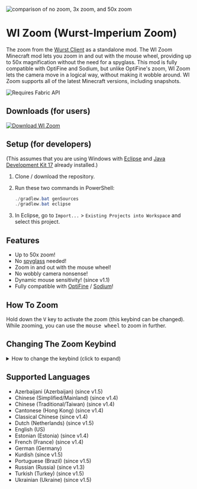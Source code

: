 ![comparison of no zoom, 3x zoom, and 50x zoom](https://user-images.githubusercontent.com/10100202/67816432-973d2400-fab2-11e9-8699-e05eb5ba6551.jpg)

# WI Zoom (Wurst-Imperium Zoom)

The zoom from the [Wurst Client](https://www.wurstclient.net/) as a standalone mod. The WI Zoom Minecraft mod lets you zoom in and out with the mouse wheel, providing up to 50x magnification without the need for a spyglass. This mod is fully compatible with OptiFine and Sodium, but unlike OptiFine's zoom, WI Zoom lets the camera move in a logical way, without making it wobble around. WI Zoom supports all of the latest Minecraft versions, including snapshots.

![Requires Fabric API](https://user-images.githubusercontent.com/10100202/93722968-0aec9180-fb9b-11ea-9983-bc0fc51b47ab.png)

## Downloads (for users)

[![Download WI Zoom](https://user-images.githubusercontent.com/10100202/214881367-956f0bc9-4dbe-43cb-850a-04d73e00b344.png)](https://www.wurstimperium.net/wi-zoom/download/?utm_source=GitHub&utm_medium=WI+Zoom&utm_campaign=README.md&utm_content=Download+WI+Zoom)

## Setup (for developers)

(This assumes that you are using Windows with [Eclipse](https://www.eclipse.org/downloads/) and [Java Development Kit 17](https://adoptium.net/?variant=openjdk17&jvmVariant=hotspot) already installed.)

1. Clone / download the repository.

2. Run these two commands in PowerShell:

   ```powershell
   ./gradlew.bat genSources
   ./gradlew.bat eclipse
   ```

3. In Eclipse, go to `Import...` > `Existing Projects into Workspace` and select this project.

## Features

- Up to 50x zoom!
- No <a href="https://minecraft.fandom.com/wiki/Spyglass" target="_blank">spyglass</a> needed!
- Zoom in and out with the mouse wheel!
- No wobbly camera nonsense!
- Dynamic mouse sensitivity! (since v1.1)
- Fully compatible with <a href="https://optifine.net/home" target="_blank">OptiFine</a> / <a href="https://github.com/CaffeineMC/sodium-fabric" target="_blank">Sodium</a>!

## How To Zoom

Hold down the <kbd>V</kbd> key to activate the zoom (this keybind can be changed).  
While zooming, you can use the <kbd>mouse wheel</kbd> to zoom in further.

## Changing The Zoom Keybind

<details>
  <summary>How to change the keybind (click to expand)</summary>

  In the pause menu, click on "Options...".

  <img src="https://user-images.githubusercontent.com/10100202/67876632-e0d45000-fb40-11e9-88a5-6d5d22cdb33a.png" alt="screenshot of the Game Menu with the Options button highlighted" width="1113" height="832" />

  In the Options menu, click on "Controls...".

  <img src="https://user-images.githubusercontent.com/10100202/67876634-e0d45000-fb40-11e9-8e81-ef677755e1c3.png" alt="screenshot of the Options menu with the Controls button highlighted" width="1113" height="779" />
  
  In the Controls menu, scroll down to the "WI Zoom" section. If you don't have any other mods installed, you will find this section at the very bottom.

  <img src="https://user-images.githubusercontent.com/10100202/67876636-e16ce680-fb40-11e9-8934-ad65580dc91a.png" alt="screenshot of the Controls menu with the WI Zoom keybind highlighted at the bottom" width="1113" height="599" />
</details>

## Supported Languages
- Azerbaijani (Azerbaijan) (since v1.5)
- Chinese (Simplified/Mainland) (since v1.4)
- Chinese (Traditional/Taiwan) (since v1.4)
- Cantonese (Hong Kong) (since v1.4)
- Classical Chinese (since v1.4)
- Dutch (Netherlands) (since v1.5)
- English (US)
- Estonian (Estonia) (since v1.4)
- French (France) (since v1.4)
- German (Germany)
- Kurdish (since v1.5)
- Portuguese (Brazil) (since v1.5)
- Russian (Russia) (since v1.3)
- Turkish (Turkey) (since v1.5)
- Ukrainian (Ukraine) (since v1.5)

